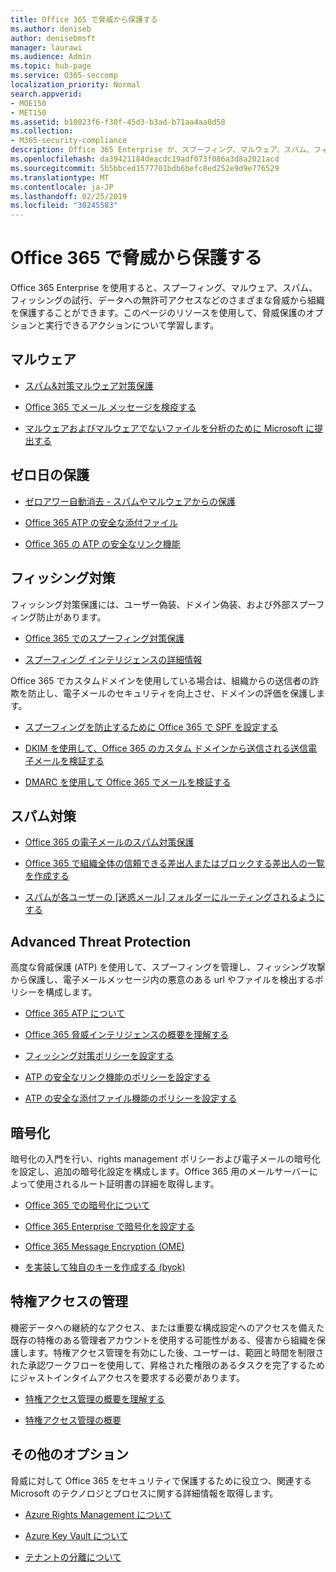 ```yaml
---
title: Office 365 で脅威から保護する
ms.author: deniseb
author: denisebmsft
manager: laurawi
ms.audience: Admin
ms.topic: hub-page
ms.service: O365-seccomp
localization_priority: Normal
search.appverid:
- MOE150
- MET150
ms.assetid: b10023f6-f30f-45d3-b3ad-b71aa4aa0d58
ms.collection:
- M365-security-compliance
description: Office 365 Enterprise が、スプーフィング、マルウェア、スパム、フィッシングの試行、データへの無許可アクセスなどのさまざまな脅威から組織を保護する方法について説明します。
ms.openlocfilehash: da39421184deacdc19adf073f086a3d8a2021acd
ms.sourcegitcommit: 5b5bbced1577701bdb6befc8ed252e9d9e776529
ms.translationtype: MT
ms.contentlocale: ja-JP
ms.lasthandoff: 02/25/2019
ms.locfileid: "30245583"
---
```

# <a name="protect-against-threats-in-office-365"></a>Office 365 で脅威から保護する

Office 365 Enterprise を使用すると、スプーフィング、マルウェア、スパム、フィッシングの試行、データへの無許可アクセスなどのさまざまな脅威から組織を保護することができます。このページのリソースを使用して、脅威保護のオプションと実行できるアクションについて学習します。

## <a name="malware"></a>マルウェア

- [スパム&amp;対策マルウェア対策保護](anti-spam-and-anti-malware-protection.md)
    
- [Office 365 でメール メッセージを検疫する](quarantine-email-messages.md)
    
- [マルウェアおよびマルウェアでないファイルを分析のために Microsoft に提出する](submitting-malware-and-non-malware-to-microsoft-for-analysis.md)

## <a name="zero-day-protection"></a>ゼロ日の保護

- [ゼロアワー自動消去 - スパムやマルウェアからの保護](zero-hour-auto-purge.md)

- [Office 365 ATP の安全な添付ファイル](atp-safe-attachments.md)

- [Office 365 の ATP の安全なリンク機能](atp-safe-links.md)

## <a name="anti-phishing"></a>フィッシング対策

フィッシング対策保護には、ユーザー偽装、ドメイン偽装、および外部スプーフィング防止があります。 

- [Office 365 でのスプーフィング対策保護](anti-spoofing-protection.md)

- [スプーフィング インテリジェンスの詳細情報](learn-about-spoof-intelligence.md)

Office 365 でカスタムドメインを使用している場合は、組織からの送信者の詐欺を防止し、電子メールのセキュリティを向上させ、ドメインの評価を保護します。
  
- [スプーフィングを防止するために Office 365 で SPF を設定する](set-up-spf-in-office-365-to-help-prevent-spoofing.md)
    
- [DKIM を使用して、Office 365 のカスタム ドメインから送信される送信電子メールを検証する](use-dkim-to-validate-outbound-email.md)
    
- [DMARC を使用して Office 365 でメールを検証する](use-dmarc-to-validate-email.md)

## <a name="anti-spam"></a>スパム対策

- [Office 365 の電子メールのスパム対策保護](anti-spam-protection.md)

- [Office 365 で組織全体の信頼できる差出人またはブロックする差出人の一覧を作成する](create-organization-wide-safe-sender-or-blocked-sender-lists-in-office-365.md)

- [スパムが各ユーザーの [迷惑メール] フォルダーにルーティングされるようにする](ensure-that-spam-is-routed-to-each-user-s-junk-email-folder.md)
  
    
## <a name="advanced-threat-protection"></a>Advanced Threat Protection

高度な脅威保護 (ATP) を使用して、スプーフィングを管理し、フィッシング攻撃から保護し、電子メールメッセージ内の悪意のある url やファイルを検出するポリシーを構成します。
  
- [Office 365 ATP について](office-365-atp.md)

- [Office 365 脅威インテリジェンスの概要を理解する](office-365-ti.md)
    
- [フィッシング対策ポリシーを設定する](set-up-anti-phishing-policies.md)
    
- [ATP の安全なリンク機能のポリシーを設定する](set-up-atp-safe-links-policies.md)
    
- [ATP の安全な添付ファイル機能のポリシーを設定する](set-up-atp-safe-attachments-policies.md)
    
## <a name="encryption"></a>暗号化

暗号化の入門を行い、rights management ポリシーおよび電子メールの暗号化を設定し、追加の暗号化設定を構成します。Office 365 用のメールサーバーによって使用されるルート証明書の詳細を取得します。
  
- [Office 365 での暗号化について](encryption.md)
    
- [Office 365 Enterprise で暗号化を設定する](set-up-encryption.md)
    
- [Office 365 Message Encryption (OME)](ome.md)
    
- [を実装して独自のキーを作成する (byok)](https://docs.microsoft.com/azure/key-vault/key-vault-hsm-protected-keys#implementing-bring-your-own-key-byok-for-azure-key-vault)
        
## <a name="privileged-access-management"></a>特権アクセスの管理

機密データへの継続的なアクセス、または重要な構成設定へのアクセスを備えた既存の特権のある管理者アカウントを使用する可能性がある、侵害から組織を保護します。特権アクセス管理を有効にした後、ユーザーは、範囲と時間を制限された承認ワークフローを使用して、昇格された権限のあるタスクを完了するためにジャストインタイムアクセスを要求する必要があります。
  
- [特権アクセス管理の概要を理解する](privileged-access-management-overview.md)
    
- [特権アクセス管理の概要](privileged-access-management-configuration.md)

## <a name="additional-options"></a>その他のオプション

脅威に対して Office 365 をセキュリティで保護するために役立つ、関連する Microsoft のテクノロジとプロセスに関する詳細情報を取得します。
  
- [Azure Rights Management について](https://docs.microsoft.com/information-protection/understand-explore/what-is-azure-rms)
    
- [Azure Key Vault について](https://docs.microsoft.com/azure/key-vault/)
    
- [テナントの分離について](http://download.microsoft.com/download/3/F/0/3F0420A2-657B-44B6-B21E-D7BD98A94390/Tenant%20Isolation%20in%20Office%20365.pdf)
    

